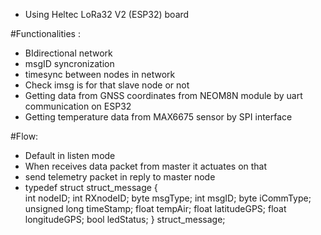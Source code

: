 * Using Heltec LoRa32 V2 (ESP32) board

#Functionalities :
* BIdirectional network
* msgID syncronization
* timesync between nodes in network
* Check imsg is for that slave node or not
* Getting data from GNSS coordinates from NEOM8N module by uart communication on ESP32
* Getting temperature data from MAX6675 sensor by SPI interface

#Flow:
*  Default in listen mode
*  When receives data packet from master it actuates on that
*  send telemetry packet in reply to master node
* typedef struct struct_message {   
  int nodeID;
  int RXnodeID;
  byte msgType;
  int msgID;
  byte iCommType;
  unsigned long timeStamp;
  float tempAir;
  float latitudeGPS;
  float longitudeGPS;
  bool ledStatus;
} struct_message;

